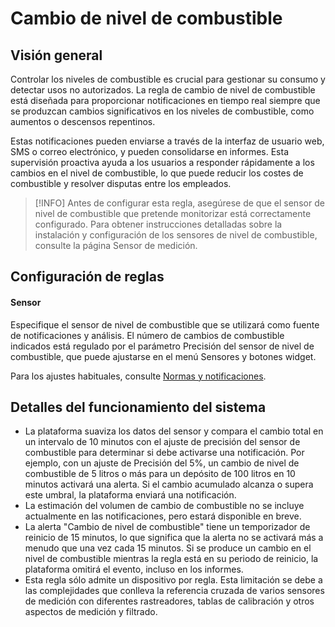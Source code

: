 # Cambio de nivel de combustible

## Visión general

Controlar los niveles de combustible es crucial para gestionar su consumo y detectar usos no autorizados. La regla de cambio de nivel de combustible está diseñada para proporcionar notificaciones en tiempo real siempre que se produzcan cambios significativos en los niveles de combustible, como aumentos o descensos repentinos.

Estas notificaciones pueden enviarse a través de la interfaz de usuario web, SMS o correo electrónico, y pueden consolidarse en informes. Esta supervisión proactiva ayuda a los usuarios a responder rápidamente a los cambios en el nivel de combustible, lo que puede reducir los costes de combustible y resolver disputas entre los empleados.

> [!INFO]
> Antes de configurar esta regla, asegúrese de que el sensor de nivel de combustible que pretende monitorizar está correctamente configurado. Para obtener instrucciones detalladas sobre la instalación y configuración de los sensores de nivel de combustible, consulte la página Sensor de medición.

## Configuración de reglas

#### Sensor

Especifique el sensor de nivel de combustible que se utilizará como fuente de notificaciones y análisis. El número de cambios de combustible indicados está regulado por el parámetro Precisión del sensor de nivel de combustible, que puede ajustarse en el menú Sensores y botones widget.

Para los ajustes habituales, consulte [Normas y notificaciones](../../reglas-y-alertas.md).

## Detalles del funcionamiento del sistema

- La plataforma suaviza los datos del sensor y compara el cambio total en un intervalo de 10 minutos con el ajuste de precisión del sensor de combustible para determinar si debe activarse una notificación. Por ejemplo, con un ajuste de Precisión del 5%, un cambio de nivel de combustible de 5 litros o más para un depósito de 100 litros en 10 minutos activará una alerta. Si el cambio acumulado alcanza o supera este umbral, la plataforma enviará una notificación.
- La estimación del volumen de cambio de combustible no se incluye actualmente en las notificaciones, pero estará disponible en breve.
- La alerta "Cambio de nivel de combustible" tiene un temporizador de reinicio de 15 minutos, lo que significa que la alerta no se activará más a menudo que una vez cada 15 minutos. Si se produce un cambio en el nivel de combustible mientras la regla está en su periodo de reinicio, la plataforma omitirá el evento, incluso en los informes.
- Esta regla sólo admite un dispositivo por regla. Esta limitación se debe a las complejidades que conlleva la referencia cruzada de varios sensores de medición con diferentes rastreadores, tablas de calibración y otros aspectos de medición y filtrado.